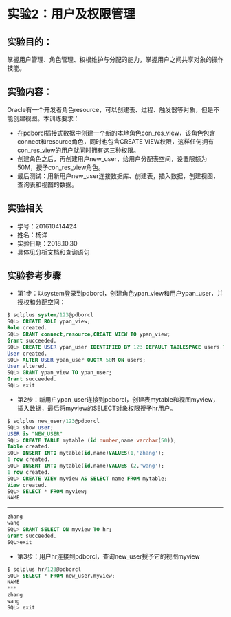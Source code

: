 # 实验2：用户及权限管理
## 实验目的：
掌握用户管理、角色管理、权根维护与分配的能力，掌握用户之间共享对象的操作技能。
## 实验内容：
Oracle有一个开发者角色resource，可以创建表、过程、触发器等对象，但是不能创建视图。本训练要求：
- 在pdborcl插接式数据中创建一个新的本地角色con_res_view，该角色包含connect和resource角色，同时也包含CREATE VIEW权限，这样任何拥有con_res_view的用户就同时拥有这三种权限。
- 创建角色之后，再创建用户new_user，给用户分配表空间，设置限额为50M，授予con_res_view角色。
- 最后测试：用新用户new_user连接数据库、创建表，插入数据，创建视图，查询表和视图的数据。
## 实验相关
- 学号：201610414424
- 姓名：杨洋
- 实验日期：2018.10.30
- 具体见分析文档和查询语句

## 实验参考步骤
- 第1步：以system登录到pdborcl，创建角色ypan_view和用户ypan_user，并授权和分配空间：
```sql
$ sqlplus system/123@pdborcl
SQL> CREATE ROLE ypan_view;
Role created.
SQL> GRANT connect,resource,CREATE VIEW TO ypan_view;
Grant succeeded.
SQL> CREATE USER ypan_user IDENTIFIED BY 123 DEFAULT TABLESPACE users TEMPORARY TABLESPACE temp;
User created.
SQL> ALTER USER ypan_user QUOTA 50M ON users;
User altered.
SQL> GRANT ypan_view TO ypan_user;
Grant succeeded.
SQL> exit
```

- 第2步：新用户ypan_user连接到pdborcl，创建表mytable和视图myview，插入数据，最后将myview的SELECT对象权限授予hr用户。
```sql
$ sqlplus new_user/123@pdborcl
SQL> show user;
USER is "NEW_USER"
SQL> CREATE TABLE mytable (id number,name varchar(50));
Table created.
SQL> INSERT INTO mytable(id,name)VALUES(1,'zhang');
1 row created.
SQL> INSERT INTO mytable(id,name)VALUES (2,'wang');
1 row created.
SQL> CREATE VIEW myview AS SELECT name FROM mytable;
View created.
SQL> SELECT * FROM myview;
NAME
```
***
```sql
zhang
wang
SQL> GRANT SELECT ON myview TO hr;
Grant succeeded.
SQL>exit
```
- 第3步：用户hr连接到pdborcl，查询new_user授予它的视图myview
```sql
$ sqlplus hr/123@pdborcl
SQL> SELECT * FROM new_user.myview;
NAME
***
zhang
wang
SQL> exit
```












